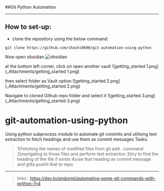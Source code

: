 
##Git Python Automation
***
## How to set-up:
- clone the repository using the below command:
 ~~~shell
 git clone https://github.com/shashi9690/git-automation-using-python
 ~~~

Now open obsidian ![obsidian](_Attachments/obsidian.bmp)

at the bottom left corner, click on open another vault ![getting_started 1.png](_Attachments/getting_started 1.png)

 then select folder as Vault option  ![getting_started 2.png](_Attachments/getting_started 2.png)

Navigate to cloned Github repo folder and select it  ![getting_started 3.png](_Attachments/getting_started 3.png)

# git-automation-using-python
Using python subprocess module to automate git commits and utilising text extraction to fetch headings and use them as commit messages
Tasks:
>1)Fetching the names of modified files from git add . command
>2)navigating to those files and perform text extraction 
>3)try to find the heading of the file if exists 
>4)use that heading as commit message and gitta pushh that to repo
***
>links : https://dev.to/endormi/automating-some-git-commands-with-python-7n4
